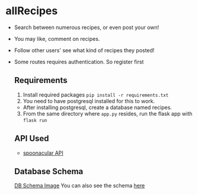# allRecipes
- Search between numerous recipes, or even post your own!
- You may like, comment on recipes.
- Follow other users' see what kind of recipes they posted! 
- Some routes requires authentication. So register first

  ## Requirements
  1. Install required packages `pip install -r requirements.txt`
  2. You need to have postgresql installed for this to work.
    - After installing postgresql, create a database named recipes.
  3. From the same directory where `app.py` resides, run the flask app with `flask run`
  
  ## API Used
  * [spoonacular API](https://spoonacular.com/food-api)

  ## Database Schema
  [DB Schema Image](https://i.imgur.com/d2FMj50.png)
  You can also see the schema [here](https://app.quickdatabasediagrams.com/#/d/v7Eozr)

